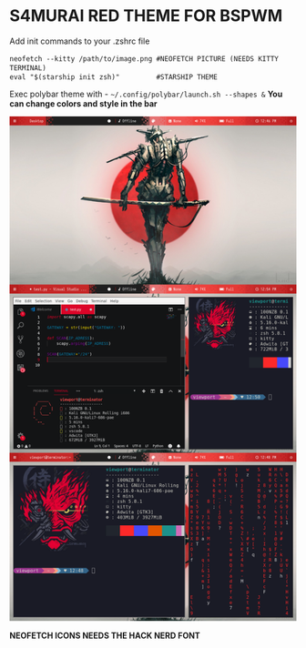 
# S4MURAI RED THEME FOR BSPWM

Add init commands to your .zshrc file

```
neofetch --kitty /path/to/image.png #NEOFETCH PICTURE (NEEDS KITTY TERMINAL)
eval "$(starship init zsh)"         #STARSHIP THEME

```

Exec polybar theme with  - `~/.config/polybar/launch.sh --shapes &`
**You can change colors and style in the bar**

![alt text](https://raw.githubusercontent.com/v1ewport/s4murai-theme-bspwm/main/preview.png)

**NEOFETCH ICONS NEEDS THE HACK NERD FONT**
